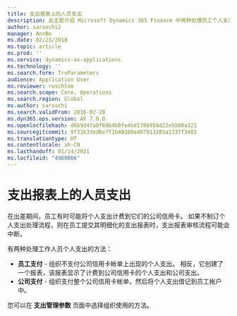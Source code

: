 ```yaml
---
title: 支出报表上的人员支出
description: 此主题介绍 Microsoft Dynamics 365 Finance 中两种处理员工个人支出的方法。
author: saraschi2
manager: AnnBe
ms.date: 02/23/2018
ms.topic: article
ms.prod: ''
ms.service: dynamics-ax-applications
ms.technology: ''
ms.search.form: TrvParameters
audience: Application User
ms.reviewer: roschlom
ms.search.scope: Core, Operations
ms.search.region: Global
ms.author: saraschi
ms.search.validFrom: 2016-02-28
ms.dyn365.ops.version: AX 7.0.0
ms.openlocfilehash: d6b9d4fa0f69b4b0fe4bd1786958d22e5580a321
ms.sourcegitcommit: 9f31b33ed6e7f1b49200a407913201a1337f3401
ms.translationtype: HT
ms.contentlocale: zh-CN
ms.lasthandoff: 01/14/2021
ms.locfileid: "4960866"
---
```

# <a name="personal-expenses-on-an-expense-report"></a>支出报表上的人员支出

在出差期间，员工有时可能将个人支出计费到它们的公司信用卡。 如果不制订个人支出处理流程，则在员工提交其明细化的支出报表时，支出报表审核流程可能会中断。 

有两种处理工作人员个人支出的方法：

- **员工支付** - 组织不支付公司信用卡帐单上出现的个人支出。 相反，它创建了一个报表，该报表显示了计费到公司信用卡的个人支出和公司支出。
- **公司支付** - 组织支付整个公司信用卡帐单，然后将个人支出借记到员工帐户中。

您可以在 **支出管理参数** 页面中选择组织使用的方法。
